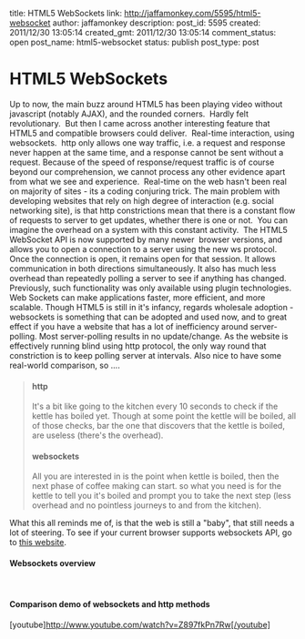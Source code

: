 title: HTML5 WebSockets
link: http://jaffamonkey.com/5595/html5-websocket
author: jaffamonkey
description: 
post_id: 5595
created: 2011/12/30 13:05:14
created_gmt: 2011/12/30 13:05:14
comment_status: open
post_name: html5-websocket
status: publish
post_type: post

# HTML5 WebSockets

Up to now, the main buzz around HTML5 has been playing video without javascript (notably AJAX), and the rounded corners.  Hardly felt revolutionary.  But then I came across another interesting feature that HTML5 and compatible browsers could deliver.  Real-time interaction, using websockets.  http only allows one way traffic, i.e. a request and response never happen at the same time, and a response cannot be sent without a request. Because of the speed of response/request traffic is of course beyond our comprehension, we cannot process any other evidence apart from what we see and experience.   Real-time on the web hasn't been real on majority of sites - its a coding conjuring trick. The main problem with developing websites that rely on high degree of interaction (e.g. social networking site), is that http constrictions mean that there is a constant flow of requests to server to get updates, whether there is one or not.  You can imagine the overhead on a system with this constant activity.  The HTML5 WebSocket API is now supported by many newer  browser versions, and allows you to open a connection to a server using the new ws protocol. Once the connection is open, it remains open for that session. It allows communication in both directions simultaneously. It also has much less overhead than repeatedly polling a server to see if anything has changed. Previously, such functionality was only available using plugin technologies. Web Sockets can make applications faster, more efficient, and more scalable. Though HTML5 is still in it's infancy, regards wholesale adoption - websockets is something that can be adopted and used now, and to great effect if you have a website that has a lot of inefficiency around server-polling. Most server-polling results in no update/change. As the website is effectively running blind using http protocol, the only way round that constriction is to keep polling server at intervals. Also nice to have some real-world comparison, so .... 

> #### **http**
> 
> It's a bit like going to the kitchen every 10 seconds to check if the kettle has boiled yet. Though at some point the kettle will be boiled, all of those checks, bar the one that discovers that the kettle is boiled, are useless (there's the overhead). 
> 
> #### **websockets**
> 
> All you are interested in is the point when kettle is boiled, then the next phase of coffee making can start. so what you need is for the kettle to tell you it's boiled and prompt you to take the next step (less overhead and no pointless journeys to and from the kitchen).

What this all reminds me of, is that the web is still a "baby", that still needs a lot of steering. To see if your current browser supports websockets API, go to [this website](http://websocket.org/echo.html). 

#### Websockets overview

 

#### Comparison demo of websockets and http methods

[youtube]http://www.youtube.com/watch?v=Z897fkPn7Rw[/youtube]